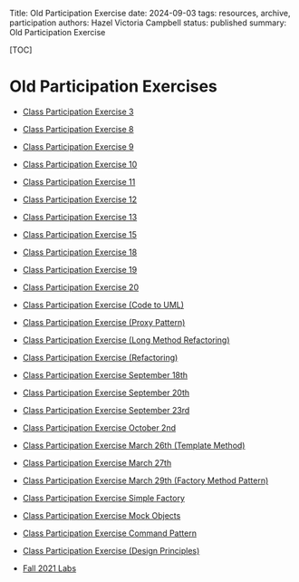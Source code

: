 Title: Old Participation Exercise
date: 2024-09-03
tags: resources, archive, participation
authors: Hazel Victoria Campbell
status: published
summary: Old Participation Exercise

[TOC]

# Old Participation Exercises

* [Class Participation Exercise 3]({filename}../archive/class_participation_exer3.md)
* [Class Participation Exercise 8]({filename}../archive/class_participation_exer8.md)
* [Class Participation Exercise 9]({filename}../archive/class_participation_exer9.md)
* [Class Participation Exercise 10]({filename}../archive/class_participation_exer10.md)
* [Class Participation Exercise 11]({filename}../archive/class_participation_exer11.md)
* [Class Participation Exercise 12]({filename}../archive/class_participation_exer12.md)
* [Class Participation Exercise 13]({filename}../archive/class_participation_exer13.md)
* [Class Participation Exercise 15]({filename}../archive/class_participation_exer15.md)
* [Class Participation Exercise 18]({filename}../archive/class_participation_exer18.md)
* [Class Participation Exercise 19]({filename}../archive/class_participation_exer19.md)
* [Class Participation Exercise 20]({filename}../archive/class_participation_exer20.md)
* [Class Participation Exercise (Code to UML)]({filename}../archive/class_participation_exer_codeToUML.md)
* [Class Participation Exercise (Proxy Pattern)]({filename}../archive/Class_Participation_Exercise_Proxy_Pattern.md)
* [Class Participation Exercise (Long Method Refactoring)]({filename}../archive/class_participation_exer_20200406_Long_Method_Refactoring.md)
* [Class Participation Exercise (Refactoring)]({filename}../archive/class_participation_exer_20200408_Refactoring.md)
* [Class Participation Exercise September 18th]({filename}../archive/class_participation_exer_sept18.md)
* [Class Participation Exercise September 20th]({filename}../archive/class_participation_exer_sept20.md)
* [Class Participation Exercise September 23rd]({filename}../archive/class_participation_exer_sept23.md)
* [Class Participation Exercise October 2nd]({filename}../archive/class_participation_exer_oct2.md)
* [Class Participation Exercise March 26th (Template Method)]({filename}../archive/class_participation_exer_march26_Template_Method.md)
* [Class Participation Exercise March 27th]({filename}../archive/class_participation_exer_march27.md)
* [Class Participation Exercise March 29th (Factory Method Pattern)]({filename}../archive/class_participation_exer_march29_Factory_Method_Pattern.md)
* [Class Participation Exercise Simple Factory]({filename}../archive/class_participation_exer_20200327_SimpleFactory.md)
* [Class Participation Exercise Mock Objects]({filename}../archive/class_participation_20200323_MockObjects.md)
* [Class Participation Exercise Command Pattern]({filename}../archive/class_participation_20200320_CommandPattern.md)
* [Class Participation Exercise (Design Principles)]({filename}../archive/class_participation_exer_designPrinciples.md)

* [Fall 2021 Labs]({filename}../archive/fall_lab_recordings_2021.md)
